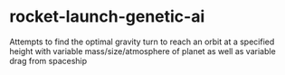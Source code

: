 # rocket-launch-genetic-ai

Attempts to find the optimal gravity turn to reach an orbit at a specified height
with variable mass/size/atmosphere of planet as well as variable drag from spaceship
